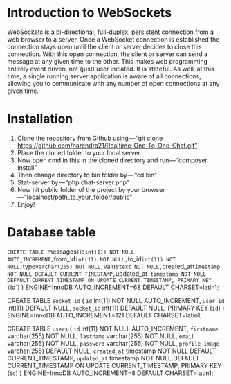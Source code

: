 # Introduction to WebSockets
WebSockets is a bi-directional, full-duplex, persistent connection from a web browser to a server. Once a WebSocket connection is established the connection stays open until the client or server decides to close this connection. With this open connection, the client or server can send a message at any given time to the other. This makes web programming entirely event driven, not (just) user initiated. It is stateful. As well, at this time, a single running server application is aware of all connections, allowing you to communicate with any number of open connections at any given time.

# Installation
1. Clone the repository from Github using — “git clone https://github.com/harendra21/Realtime-One-To-One-Chat.git”
2. Place the cloned folder to your local server.
3. Now open cmd in this in the cloned directory and run — “composer install”
4. Then change directory to bin folder by — “cd bin”
5. Stat-server by — “php chat-server.php”
6. Now hit public folder of the project by your browser — “localhost/path_to_your_folder/public”
7. Enjoy!

# Database table

`CREATE TABLE `messages` (
  `id` int(11) NOT NULL AUTO_INCREMENT,
  `from_id` int(11) NOT NULL,
  `to_id` int(11) NOT NULL,
  `type` varchar(255) NOT NULL,
  `value` text NOT NULL,
  `created_at` timestamp NOT NULL DEFAULT CURRENT_TIMESTAMP,
  `updated_at` timestamp NOT NULL DEFAULT CURRENT_TIMESTAMP ON UPDATE CURRENT_TIMESTAMP,
  PRIMARY KEY (`id`)
) ENGINE=InnoDB AUTO_INCREMENT=68 DEFAULT CHARSET=latin1;

CREATE TABLE `socket_id` (
  `id` int(11) NOT NULL AUTO_INCREMENT,
  `user_id` int(11) DEFAULT NULL,
  `socket_id` int(11) DEFAULT NULL,
  PRIMARY KEY (`id`)
) ENGINE=InnoDB AUTO_INCREMENT=121 DEFAULT CHARSET=latin1;

CREATE TABLE `users` (
  `id` int(11) NOT NULL AUTO_INCREMENT,
  `firstname` varchar(255) NOT NULL,
  `lastname` varchar(255) NOT NULL,
  `email` varchar(255) NOT NULL,
  `password` varchar(255) NOT NULL,
  `profile_image` varchar(255) DEFAULT NULL,
  `created_at` timestamp NOT NULL DEFAULT CURRENT_TIMESTAMP,
  `updated_at` timestamp NOT NULL DEFAULT CURRENT_TIMESTAMP ON UPDATE CURRENT_TIMESTAMP,
  PRIMARY KEY (`id`)
) ENGINE=InnoDB AUTO_INCREMENT=8 DEFAULT CHARSET=latin1;`
